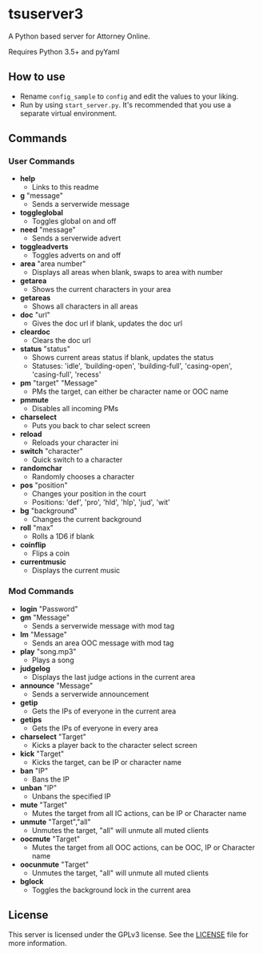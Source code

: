 # tsuserver3

A Python based server for Attorney Online.

Requires Python 3.5+ and pyYaml


## How to use

* Rename `config_sample` to `config` and edit the values to your liking.  
* Run by using `start_server.py`. It's recommended that you use a separate virtual environment.

## Commands

### User Commands

* **help**
    - Links to this readme
* **g** "message" 
    - Sends a serverwide message
* **toggleglobal** 
    - Toggles global on and off
* **need** "message" 
    - Sends a serverwide advert
* **toggleadverts** 
    - Toggles adverts on and off
* **area** "area number" 
    - Displays all areas when blank, swaps to area with number
* **getarea** 
    - Shows the current characters in your area
* **getareas** 
    - Shows all characters in all areas
* **doc** "url" 
    - Gives the doc url if blank, updates the doc url
* **cleardoc** 
    - Clears the doc url
* **status** "status" 
    - Shows current areas status if blank, updates the status
    - Statuses: 'idle', 'building-open', 'building-full', 'casing-open', 'casing-full', 'recess'
* **pm** "target" "Message" 
    - PMs the target, can either be character name or OOC name
* **pmmute**
    - Disables all incoming PMs
* **charselect** 
    - Puts you back to char select screen
* **reload** 
    - Reloads your character ini
* **switch** "character" 
    - Quick switch to a character
* **randomchar** 
    - Randomly chooses a character
* **pos** "position" 
    - Changes your position in the court
    - Positions: 'def', 'pro', 'hld', 'hlp', 'jud', 'wit'
* **bg** "background" 
    - Changes the current background
* **roll** "max" 
    - Rolls a 1D6 if blank
* **coinflip**
    - Flips a coin
* **currentmusic** 
    - Displays the current music

### Mod Commands
* **login** "Password"
* **gm** "Message" 
    - Sends a serverwide message with mod tag
* **lm** "Message" 
    - Sends an area OOC message with mod tag
* **play** "song.mp3" 
    - Plays a song
* **judgelog** 
    - Displays the last judge actions in the current area
* **announce** "Message" 
    - Sends a serverwide announcement
* **getip**
    - Gets the IPs of everyone in the current area
* **getips**
    - Gets the IPs of everyone in every area
* **charselect** "Target"
    - Kicks a player back to the character select screen
* **kick** "Target" 
    - Kicks the target, can be IP or character name
* **ban** "IP" 
    - Bans the IP
* **unban** "IP" 
    - Unbans the specified IP
* **mute** "Target" 
    - Mutes the target from all IC actions, can be IP or Character name
* **unmute** "Target","all" 
    - Unmutes the target, "all" will unmute all muted clients
* **oocmute** "Target" 
    - Mutes the target from all OOC actions, can be OOC, IP or Character name
* **oocunmute** "Target" 
    - Unmutes the target, "all" will unmute all muted clients
* **bglock** 
    - Toggles the background lock in the current area

## License

This server is licensed under the GPLv3 license. See the
[LICENSE](LICENSE.md) file for more information.
